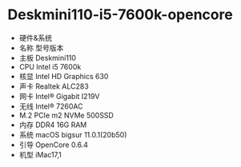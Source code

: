 # Deskmini110-i5-7600k-opencore
+ 硬件&系统
+ 名称 型号版本
+ 主板 Deskmini110
+ CPU  Intel i5 7600k
+ 核显 Intel HD Graphics 630
+ 声卡  Realtek ALC283
+ 网卡  Intel® Gigabit I219V
+ 无线 Intel® 7260AC
+ M.2  PCIe m2 NVMe 500SSD
+ 内存 DDR4 16G RAM
+ 系统  macOS bigsur 11.0.1(20b50)
+ 引导  OpenCore 0.6.4
+ 机型  iMac17,1
